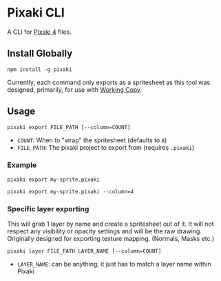 # Pixaki CLI

A CLI for [Pixaki 4](https://pixaki.com/) files.

## Install Globally

```
npm install -g pixaki
```

Currently, each command only exports as a spritesheet as this tool was designed, primarily, for use with [Working Copy](https://workingcopyapp.com/).

## Usage

```
pixaki export FILE_PATH [--column=COUNT]
```

- `COUNT`: When to "wrap" the spritesheet (defaults to `8`)
- `FILE_PATH`: The pixaki project to export from (requires `.pixaki`)

### Example

```
pixaki export my-sprite.pixaki
```

```
pixaki export my-sprite.pixaki --column=4
```

### Specific layer exporting

This will grab 1 layer by name and create a spritesheet out of it. It will not respect any visibility or opacity settings and will be the raw drawing. Originally designed for exporting texture mapping. (Normals, Masks etc.)

```
pixaki layer FILE_PATH LAYER_NAME [--column=COUNT]
```

- `LAYER_NAME`: can be anything, it just has to match a layer name within Pixaki